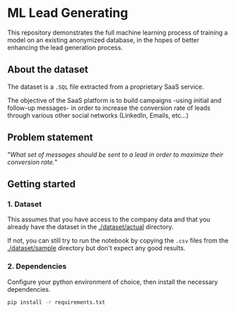 # ML Lead Generating

This repository demonstrates the full machine learning process of training a model on an existing anonymized database, in the hopes of better enhancing the lead generation process.

## About the dataset

The dataset is a `.SQL` file extracted from a proprietary SaaS service.

The objective of the SaaS platform is to build campaigns -using initial and follow-up messages- in order to increase the conversion rate of leads through various other social networks (LinkedIn, Emails, etc...)

## Problem statement

"_What set of messages should be sent to a lead in order to maximize their conversion rate._"

## Getting started

### 1. Dataset

This assumes that you have access to the company data and that you already have the dataset in the [./dataset/actual](./dataset/actual) directory.

If not, you can still try to run the notebook by copying the `.csv` files from the [./dataset/sample](./dataset/sample/) directory but don't expect any good results.

### 2. Dependencies

Configure your python environment of choice, then install the necessary dependencies.

```bash
pip install -r requirements.txt
```
